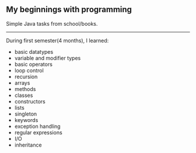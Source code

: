 ## My beginnings with programming ##
Simple Java tasks from school/books.

----------

During first semester(4 months), I learned: 

 - basic datatypes
 - variable and modifier types
 - basic operators
 - loop control
 - recursion
 - arrays
 - methods
 - classes
 - constructors
 - lists
 - singleton
 - keywords
 - exception handling
 - regular expressions
 - I/O
 - inheritance
